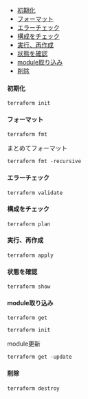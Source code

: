 - [初期化](#初期化)
- [フォーマット](#フォーマット)
- [エラーチェック](#エラーチェック)
- [構成をチェック](#構成をチェック)
- [実行、再作成](#実行再作成)
- [状態を確認](#状態を確認)
- [module取り込み](#module取り込み)
- [削除](#削除)

#### 初期化
```
terraform init
```

#### フォーマット
```
terraform fmt
```

まとめてフォーマット
```
terraform fmt -recursive
```

#### エラーチェック
```
terraform validate
```

#### 構成をチェック
```
terraform plan
```

#### 実行、再作成
```
terraform apply
```

#### 状態を確認
```
terraform show
```

#### module取り込み
```
terraform get
```

```
terraform init
```

module更新
```
terraform get -update
```

#### 削除
```
terraform destroy
```
